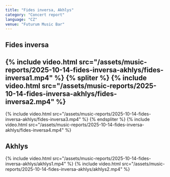 ```yaml
---
title: "Fides inversa, Akhlys"
category: "Concert report"
language: "CZ"
venue: "Futurum Music Bar"
---
```


## Fides inversa
{% include video.html src="/assets/music-reports/2025-10-14-fides-inversa-akhlys/fides-inversa1.mp4" %}
{% spliter %}
{% include video.html src="/assets/music-reports/2025-10-14-fides-inversa-akhlys/fides-inversa2.mp4" %}
---
{% include video.html src="/assets/music-reports/2025-10-14-fides-inversa-akhlys/fides-inversa3.mp4" %}
{% endspliter %}
{% include video.html src="/assets/music-reports/2025-10-14-fides-inversa-akhlys/fides-inversa4.mp4" %}

## Akhlys
{% include video.html src="/assets/music-reports/2025-10-14-fides-inversa-akhlys/akhlys1.mp4" %}
{% include video.html src="/assets/music-reports/2025-10-14-fides-inversa-akhlys/akhlys2.mp4" %}
